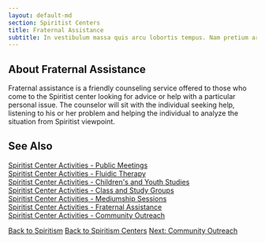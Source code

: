 ```yaml
---
layout: default-md
section: Spiritist Centers
title: Fraternal Assistance
subtitle: In vestibulum massa quis arcu lobortis tempus. Nam pretium arcu in odio vulputate luctus.
---
```


## About Fraternal Assistance

Fraternal assistance is a friendly counseling service offered to those who come to the Spiritist center looking for advice or help with a particular personal issue. The counselor will sit with the individual seeking help, listening to his or her problem and helping the individual to analyze the situation from Spiritist viewpoint.


## See Also
[Spiritist Center Activities - Public Meetings](public-meetings)  
[Spiritist Center Activities - Fluidic Therapy](fluidic-therapy)  
[Spiritist Center Activities - Children's and Youth Studies](children-youth-studies)  
[Spiritist Center Activities - Class and Study Groups](study-groups)  
[Spiritist Center Activities - Mediumship Sessions](mediumship-sessions)  
[Spiritist Center Activities - Fraternal Assistance](fraternal-assistance)  
[Spiritist Center Activities - Community Outreach](community-outreach) 


<a href="/spiritism" class="button">Back to Spiritism</a>
<a href="/spiritism/centers" class="button">Back to Spiritism Centers</a>
<a href="community-outreach" class="button">Next: Community Outreach</a>
